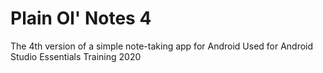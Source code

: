 # Plain Ol' Notes 4
The 4th version of a simple note-taking app for Android
Used for Android Studio Essentials Training 2020

